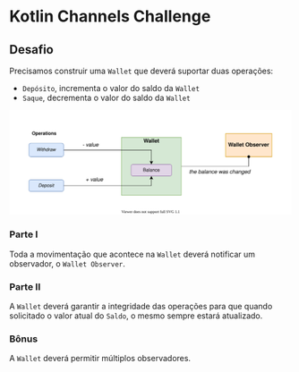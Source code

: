 # Kotlin Channels Challenge
## Desafio
Precisamos construir uma `Wallet` que deverá suportar duas operações:
- `Depósito`, incrementa o valor do saldo da `Wallet`
- `Saque`, decrementa o valor do saldo da `Wallet`

![](dojo-channels-wallet.svg)

### Parte I
Toda a movimentação que acontece na `Wallet` deverá notificar um observador, o `Wallet Observer`.

### Parte II
A `Wallet` deverá garantir a integridade das operações para que quando solicitado o valor atual do `Saldo`, o mesmo sempre estará atualizado.

### Bônus
A `Wallet` deverá permitir múltiplos observadores.

